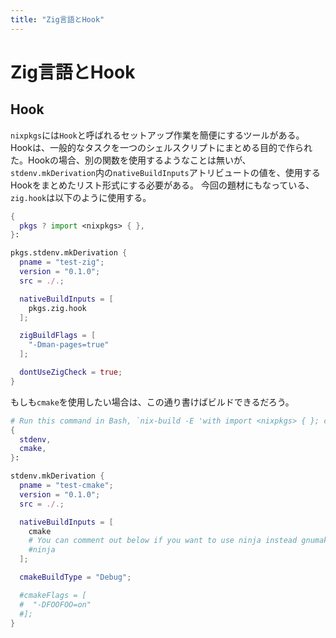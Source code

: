 ```yaml
---
title: "Zig言語とHook"
---
```


# Zig言語とHook

## Hook

`nixpkgs`には`Hook`と呼ばれるセットアップ作業を簡便にするツールがある。Hookは、一般的なタスクを一つのシェルスクリプトにまとめる目的で作られた。Hookの場合、別の関数を使用するようなことは無いが、`stdenv.mkDerivation`内の`nativeBuildInputs`アトリビュートの値を、使用するHookをまとめたリスト形式にする必要がある。
今回の題材にもなっている、`zig.hook`は以下のように使用する。
```nix
{
  pkgs ? import <nixpkgs> { },
}:

pkgs.stdenv.mkDerivation {
  pname = "test-zig";
  version = "0.1.0";
  src = ./.;

  nativeBuildInputs = [
    pkgs.zig.hook
  ];

  zigBuildFlags = [
    "-Dman-pages=true"
  ];

  dontUseZigCheck = true;
}
```

もしも`cmake`を使用したい場合は、この通り書けばビルドできるだろう。
```nix
# Run this command in Bash, `nix-build -E 'with import <nixpkgs> { }; callPackage ./default.nix { }'`
{
  stdenv,
  cmake,
}:

stdenv.mkDerivation {
  pname = "test-cmake";
  version = "0.1.0";
  src = ./.;

  nativeBuildInputs = [
    cmake
    # You can comment out below if you want to use ninja instead gnumake!!
    #ninja
  ];

  cmakeBuildType = "Debug";

  #cmakeFlags = [
  #  "-DFOOFOO=on"
  #];
}
```
